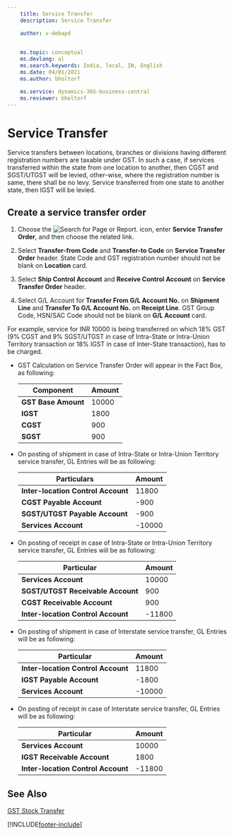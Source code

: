 ```yaml
---
    title: Service Transfer
    description: Service Transfer

    author: v-debapd

    
    ms.topic: conceptual
    ms.devlang: al
    ms.search.keywords: India, local, IN, English
    ms.date: 04/01/2021
    ms.author: bholtorf

    ms.service: dynamics-365-business-central
    ms.reviewer: bholtorf
---
```

# Service Transfer


Service transfers between locations, branches or divisions having different registration numbers are taxable under GST. In such a case, if services transferred within the state from one location to another, then CGST and SGST/UTGST will be levied, other-wise, where the registration number is same, there shall be no levy. Service transferred from one state to another state, then IGST will be levied.

## Create a service transfer order

1. Choose the ![Search for Page or Report.](image/search_small.png "Search for Page or Report icon") icon, enter **Service Transfer Order**, and then choose the related link. 
2. Select **Transfer-from Code** and **Transfer-to Code** on **Service Transfer Order** header. State Code and GST registration number should not be blank on **Location** card.
3. Select **Ship Control Account** and **Receive Control Account** on **Service Transfer Order** header.

4. Select G/L Account for **Transfer From G/L Account No.** on **Shipment Line** and **Transfer To G/L Account No.** on **Receipt Line**. GST Group Code, HSN/SAC Code should not be blank on **G/L Account** card.

For example, service for INR 10000 is being transferred on which 18% GST (9% CGST and 9% SGST/UTGST in case of Intra-State or Intra-Union Territory transaction or 18% IGST in case of Inter-State transaction), has to be charged.

- GST Calculation on Service Transfer Order will appear in the Fact Box, as following:
    
    |Component|Amount|
    |----------------------------------|---------------------------------------|  
    |**GST Base Amount**|10000|  
    |**IGST**|1800|
    |**CGST**|900| 
    |**SGST**|900|

- On posting of shipment in case of Intra-State or Intra-Union Territory service transfer, GL Entries will be as following:

    |Particulars|Amount|
    |----------------------------------|---------------------------------------|  
    |**Inter-location Control Account**|11800|
    |**CGST Payable Account**|-900|
    |**SGST/UTGST Payable Account**|-900|
    |**Services Account**|-10000|

- On posting of receipt in case of Intra-State or Intra-Union Territory service transfer, GL Entries will be as following:
    
    |Particular|Amount|
    |----------------------------------|---------------------------------------|  
    |**Services Account**|10000|  
    |**SGST/UTGST Receivable Account**|900|  
    |**CGST Receivable Account**|900|
    |**Inter-location Control Account**|-11800|

- On posting of shipment in case of Interstate service transfer, GL Entries will be as following:
    
    |Particular|Amount|
    |----------------------------------|---------------------------------------|  
    |**Inter-location Control Account**|11800|
    |**IGST Payable Account**|-1800|
    |**Services Account**|-10000|

- On posting of receipt in case of Interstate service transfer, GL Entries will be as following:
    
    |Particular|Amount|
    |----------------------------------|---------------------------------------|  
    |**Services Account**|10000|
    |**IGST Receivable Account**|1800|
    |**Inter-location Control Account**|-11800|




## See Also 
[GST Stock Transfer](GST-Stock-Transfer.md)



































[!INCLUDE[footer-include](../../includes/footer-banner.md)]